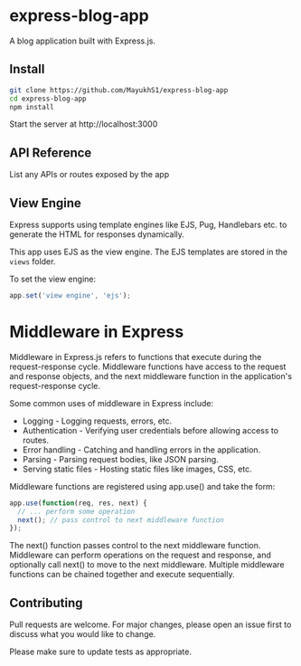 # express-blog-app
A blog application built with Express.js. 

## Install

```bash
git clone https://github.com/MayukhS1/express-blog-app
cd express-blog-app
npm install
```

Start the server at http://localhost:3000

## API Reference

List any APIs or routes exposed by the app

## View Engine

Express supports using template engines like EJS, Pug, Handlebars etc. to generate the HTML for responses dynamically.

This app uses EJS as the view engine. The EJS templates are stored in the `views` folder.

To set the view engine:

```js
app.set('view engine', 'ejs');
```
# Middleware in Express

Middleware in Express.js refers to functions that execute during the request-response cycle. Middleware functions have access to the request and response objects, and the next middleware function in the application's request-response cycle.

Some common uses of middleware in Express include:

* Logging - Logging requests, errors, etc.
* Authentication - Verifying user credentials before allowing access to routes.
* Error handling - Catching and handling errors in the application.
* Parsing - Parsing request bodies, like JSON parsing.
* Serving static files - Hosting static files like images, CSS, etc.

Middleware functions are registered using app.use() and take the form:

```js
app.use(function(req, res, next) {
  // ... perform some operation
  next(); // pass control to next middleware function
});
```
The next() function passes control to the next middleware function. Middleware can perform operations on the request and response, and optionally call next() to move to the next middleware. Multiple middleware functions can be chained together and execute sequentially.

## Contributing

Pull requests are welcome. For major changes, please open an issue first to discuss what you would like to change.

Please make sure to update tests as appropriate.
